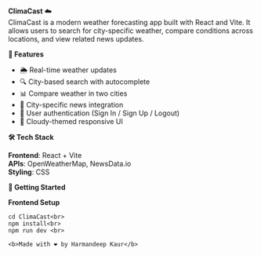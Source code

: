 <b>ClimaCast</b> ☁️
<br>
ClimaCast is a modern weather forecasting app built with React and Vite. It allows users to search for city-specific weather, compare conditions across locations, and view related news updates.
<br>

 🌟<b> Features</b>

- 🌦️ Real-time weather updates<br>
- 🔍 City-based search with autocomplete<br>
- 📊 Compare weather in two cities<br>
- 📰 City-specific news integration<br>
- 🔐 User authentication (Sign In / Sign Up / Logout)<br>
- 🎨 Cloudy-themed responsive UI<br>

<b> 🛠️ Tech Stack</b> <br>

<b>Frontend</b>: React + Vite<br>
<b>APIs</b>: OpenWeatherMap, NewsData.io<br>
<b>Styling</b>: CSS <br>

<b>🚀 Getting Started</b><br>

<b> Frontend Setup</b><br>

```bash<br>
cd ClimaCast<br>
npm install<br>
npm run dev <br>

<b>Made with ❤️ by Harmandeep Kaur</b>

 
 
